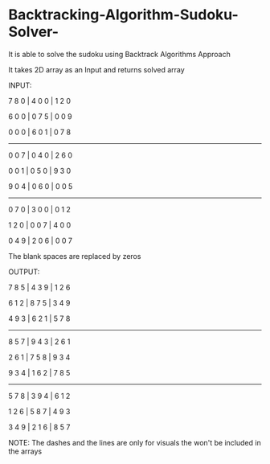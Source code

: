 # Backtracking-Algorithm-Sudoku-Solver-
It is able to solve the sudoku using Backtrack Algorithms Approach

It takes 2D array as an Input and returns solved array


INPUT:

7 8 0  | 4 0 0  | 1 2 0

6 0 0  | 0 7 5  | 0 0 9

0 0 0  | 6 0 1  | 0 7 8

------------------------

0 0 7  | 0 4 0  | 2 6 0

0 0 1  | 0 5 0  | 9 3 0

9 0 4  | 0 6 0  | 0 0 5

------------------------

0 7 0  | 3 0 0  | 0 1 2

1 2 0  | 0 0 7  | 4 0 0

0 4 9  | 2 0 6  | 0 0 7



The blank spaces are replaced by zeros


OUTPUT:

7 8 5  | 4 3 9  | 1 2 6

6 1 2  | 8 7 5  | 3 4 9

4 9 3  | 6 2 1  | 5 7 8

------------------------

8 5 7  | 9 4 3  | 2 6 1

2 6 1  | 7 5 8  | 9 3 4

9 3 4  | 1 6 2  | 7 8 5

------------------------

5 7 8  | 3 9 4  | 6 1 2

1 2 6  | 5 8 7  | 4 9 3

3 4 9  | 2 1 6  | 8 5 7


NOTE: The dashes and the lines are only for visuals the won't be included in the arrays 
